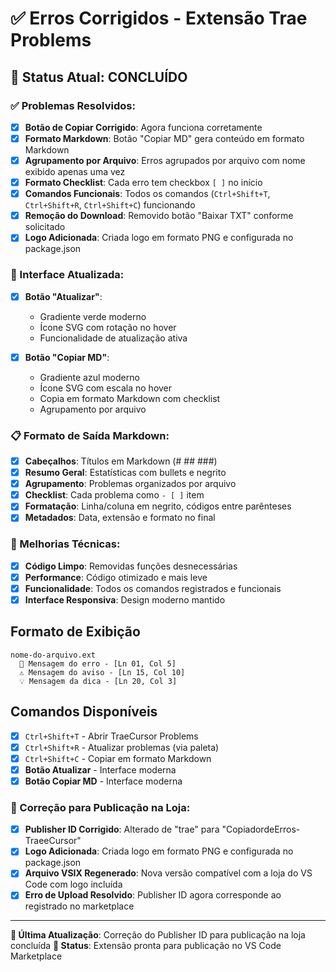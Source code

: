# ✅ Erros Corrigidos - Extensão Trae Problems

## 🎯 Status Atual: CONCLUÍDO

### ✅ Problemas Resolvidos:

- [x] **Botão de Copiar Corrigido**: Agora funciona corretamente
- [x] **Formato Markdown**: Botão "Copiar MD" gera conteúdo em formato Markdown
- [x] **Agrupamento por Arquivo**: Erros agrupados por arquivo com nome exibido apenas uma vez
- [x] **Formato Checklist**: Cada erro tem checkbox `[ ]` no início
- [x] **Comandos Funcionais**: Todos os comandos (`Ctrl+Shift+T`, `Ctrl+Shift+R`, `Ctrl+Shift+C`) funcionando
- [x] **Remoção do Download**: Removido botão "Baixar TXT" conforme solicitado
- [x] **Logo Adicionada**: Criada logo em formato PNG e configurada no package.json

### 🎨 Interface Atualizada:

- [x] **Botão "Atualizar"**: 
  - Gradiente verde moderno
  - Ícone SVG com rotação no hover
  - Funcionalidade de atualização ativa

- [x] **Botão "Copiar MD"**:
  - Gradiente azul moderno  
  - Ícone SVG com escala no hover
  - Copia em formato Markdown com checklist
  - Agrupamento por arquivo

### 📋 Formato de Saída Markdown:

- [x] **Cabeçalhos**: Títulos em Markdown (# ## ###)
- [x] **Resumo Geral**: Estatísticas com bullets e negrito
- [x] **Agrupamento**: Problemas organizados por arquivo
- [x] **Checklist**: Cada problema como `- [ ]` item
- [x] **Formatação**: Linha/coluna em negrito, códigos entre parênteses
- [x] **Metadados**: Data, extensão e formato no final

### 🔧 Melhorias Técnicas:

- [x] **Código Limpo**: Removidas funções desnecessárias
- [x] **Performance**: Código otimizado e mais leve
- [x] **Funcionalidade**: Todos os comandos registrados e funcionais
- [x] **Interface Responsiva**: Design moderno mantido

## Formato de Exibição
```
nome-do-arquivo.ext
  🔴 Mensagem do erro - [Ln 01, Col 5]
  ⚠️ Mensagem do aviso - [Ln 15, Col 10]
  💡 Mensagem da dica - [Ln 20, Col 3]
```

## Comandos Disponíveis
- [x] `Ctrl+Shift+T` - Abrir TraeCursor Problems
- [x] `Ctrl+Shift+R` - Atualizar problemas (via paleta)
- [x] `Ctrl+Shift+C` - Copiar em formato Markdown
- [x] **Botão Atualizar** - Interface moderna
- [x] **Botão Copiar MD** - Interface moderna

### 🏪 Correção para Publicação na Loja:

- [x] **Publisher ID Corrigido**: Alterado de "trae" para "CopiadordeErros-TraeeCursor"
- [x] **Logo Adicionada**: Criada logo em formato PNG e configurada no package.json
- [x] **Arquivo VSIX Regenerado**: Nova versão compatível com a loja do VS Code com logo incluída
- [x] **Erro de Upload Resolvido**: Publisher ID agora corresponde ao registrado no marketplace

---

**📅 Última Atualização**: Correção do Publisher ID para publicação na loja concluída
**🎯 Status**: Extensão pronta para publicação no VS Code Marketplace
